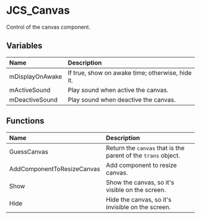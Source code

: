 # JCS_Canvas

Control of the canvas component.

## Variables

| Name            | Description                                      |
|:----------------|:-------------------------------------------------|
| mDisplayOnAwake | If true, show on awake time; otherwise, hide it. |
| mActiveSound    | Play sound when active the canvas.               |
| mDeactiveSound  | Play sound when deactive the canvas.             |

## Functions

| Name                       | Description                                                   |
|:---------------------------|:--------------------------------------------------------------|
| GuessCanvas                | Return the `canvas` that is the parent of the `trans` object. |
| AddComponentToResizeCanvas | Add component to resize canvas.                               |
| Show                       | Show the canvas, so it's visible on the screen.                              |
| Hide                       | Hide the canvas, so it's invisible on the screen.                            |
